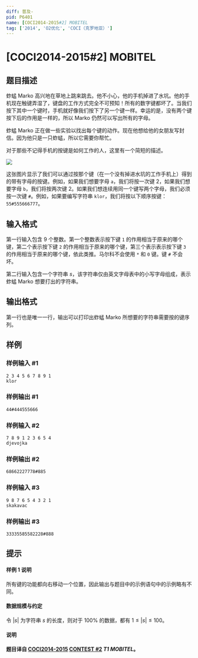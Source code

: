 ```yaml
---
diff: 普及-
pid: P6401
name: [COCI2014-2015#2] MOBITEL
tag: ['2014', 'O2优化', 'COCI（克罗地亚）']
---
```

# [COCI2014-2015#2] MOBITEL
## 题目描述

蚱蜢 Marko 高兴地在草地上跳来跳去。他不小心，他的手机掉进了水坑。他的手机现在触键弄湿了，键盘的工作方式完全不可预知！所有的数字键都坏了。当我们按下其中一个键时，手机就好像我们按下了另一个键一样。幸运的是，没有两个键按下后的作用是一样的，所以 Marko 仍然可以写出所有的字母。

蚱蜢 Marko 正在做一些实验以找出每个键的动作。现在他想给他的女朋友写封信。因为他只是一只蚱蜢，所以它需要你帮忙。

对于那些不记得手机的按键是如何工作的人，这里有一个简短的描述。

![](https://cdn.luogu.com.cn/upload/image_hosting/wdpj2gk9.png)

这张图片显示了我们可以通过按那个键（在一个没有掉进水坑的工作手机上）得到的带有字母的按键。例如，如果我们想要字母 `a`，我们将按一次键 2，如果我们想要字母 `b`，我们将按两次键 2。如果我们想连续用同一个键写两个字母，我们必须按一次键 `#`。例如，如果要编写字符串 `klor`，我们将按以下顺序按键：`55#555666777`。
## 输入格式

第一行输入包含 $9$ 个整数。第一个整数表示按下键 `1` 的作用相当于原来的哪个键，第二个表示按下键 `2` 的作用相当于原来的哪个键，第三个表示表示按下键 `3` 的作用相当于原来的哪个键，依此类推。马尔科不会使用 `*` 和 `0` 键。键 `#` 不会坏。

第二行输入包含一个字符串 $s$，该字符串仅由英文字母表中的小写字母组成，表示蚱蜢 Marko 想要打出的字符串。
## 输出格式

第一行也是唯一一行，输出可以打印出蚱蜢 Marko 所想要的字符串需要按的键序列。
## 样例

### 样例输入 #1
```
2 3 4 5 6 7 8 9 1
klor
```
### 样例输出 #1
```
44#444555666
```
### 样例输入 #2
```
7 8 9 1 2 3 6 5 4
djevojka
```
### 样例输出 #2
```
68662227778#885
```
### 样例输入 #3
```
9 8 7 6 5 4 3 2 1
skakavac
```
### 样例输出 #3
```
33335585582228#888 
```
## 提示

#### 样例 1 说明

所有键的功能都向右移动一个位置，因此输出与题目中的示例语句中的示例略有不同。

#### 数据规模与约定

令 $|s|$ 为字符串 $s$ 的长度，则对于 $100\%$ 的数据，都有 $1\le |s|\le 100$。

#### 说明

**题目译自 [COCI2014-2015](https://hsin.hr/coci/archive/2014_2015/) [CONTEST #2](https://hsin.hr/coci/archive/2014_2015/contest2_tasks.pdf) _T1 MOBITEL_。**
